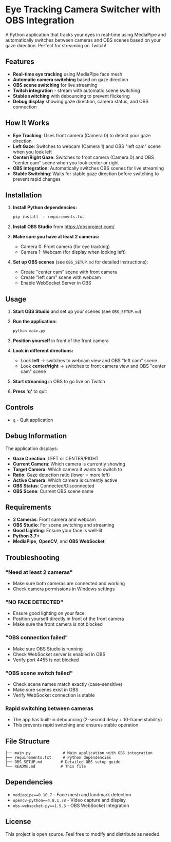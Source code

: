 # Eye Tracking Camera Switcher with OBS Integration

A Python application that tracks your eyes in real-time using MediaPipe and automatically switches between cameras and OBS scenes based on your gaze direction. Perfect for streaming on Twitch!

## Features

- **Real-time eye tracking** using MediaPipe face mesh
- **Automatic camera switching** based on gaze direction
- **OBS scene switching** for live streaming
- **Twitch integration** - stream with automatic scene switching
- **Stable switching** with debouncing to prevent flickering
- **Debug display** showing gaze direction, camera status, and OBS connection

## How It Works

- **Eye Tracking**: Uses front camera (Camera 0) to detect your gaze direction
- **Left Gaze**: Switches to webcam (Camera 1) and OBS "left cam" scene when you look left
- **Center/Right Gaze**: Switches to front camera (Camera 0) and OBS "center cam" scene when you look center or right
- **OBS Integration**: Automatically switches OBS scenes for live streaming
- **Stable Switching**: Waits for stable gaze direction before switching to prevent rapid changes

## Installation

1. **Install Python dependencies:**
   ```bash
   pip install -r requirements.txt
   ```

2. **Install OBS Studio** from https://obsproject.com/

3. **Make sure you have at least 2 cameras:**
   - Camera 0: Front camera (for eye tracking)
   - Camera 1: Webcam (for display when looking left)

4. **Set up OBS scenes** (see `OBS_SETUP.md` for detailed instructions):
   - Create "center cam" scene with front camera
   - Create "left cam" scene with webcam
   - Enable WebSocket Server in OBS

## Usage

1. **Start OBS Studio** and set up your scenes (see `OBS_SETUP.md`)

2. **Run the application:**
   ```bash
   python main.py
   ```

3. **Position yourself** in front of the front camera

4. **Look in different directions:**
   - Look **left** → switches to webcam view and OBS "left cam" scene
   - Look **center/right** → switches to front camera view and OBS "center cam" scene

5. **Start streaming** in OBS to go live on Twitch

6. **Press 'q'** to quit

## Controls

- `q` - Quit application

## Debug Information

The application displays:
- **Gaze Direction**: LEFT or CENTER/RIGHT
- **Current Camera**: Which camera is currently showing
- **Target Camera**: Which camera it wants to switch to
- **Ratio**: Gaze detection ratio (lower = more left)
- **Active Camera**: Which camera is currently active
- **OBS Status**: Connected/Disconnected
- **OBS Scene**: Current OBS scene name

## Requirements

- **2 Cameras**: Front camera and webcam
- **OBS Studio**: For scene switching and streaming
- **Good Lighting**: Ensure your face is well-lit
- **Python 3.7+**
- **MediaPipe**, **OpenCV**, and **OBS WebSocket**

## Troubleshooting

### "Need at least 2 cameras"
- Make sure both cameras are connected and working
- Check camera permissions in Windows settings

### "NO FACE DETECTED"
- Ensure good lighting on your face
- Position yourself directly in front of the front camera
- Make sure the front camera is not blocked

### "OBS connection failed"
- Make sure OBS Studio is running
- Check WebSocket server is enabled in OBS
- Verify port 4455 is not blocked

### "OBS scene switch failed"
- Check scene names match exactly (case-sensitive)
- Make sure scenes exist in OBS
- Verify WebSocket connection is stable

### Rapid switching between cameras
- The app has built-in debouncing (2-second delay + 10-frame stability)
- This prevents rapid switching and ensures stable operation

## File Structure

```
├── main.py              # Main application with OBS integration
├── requirements.txt     # Python dependencies
├── OBS_SETUP.md        # Detailed OBS setup guide
└── README.md           # This file
```

## Dependencies

- `mediapipe==0.10.7` - Face mesh and landmark detection
- `opencv-python==4.8.1.78` - Video capture and display
- `obs-websocket-py==1.5.3` - OBS WebSocket integration

## License


This project is open source. Feel free to modify and distribute as needed.
